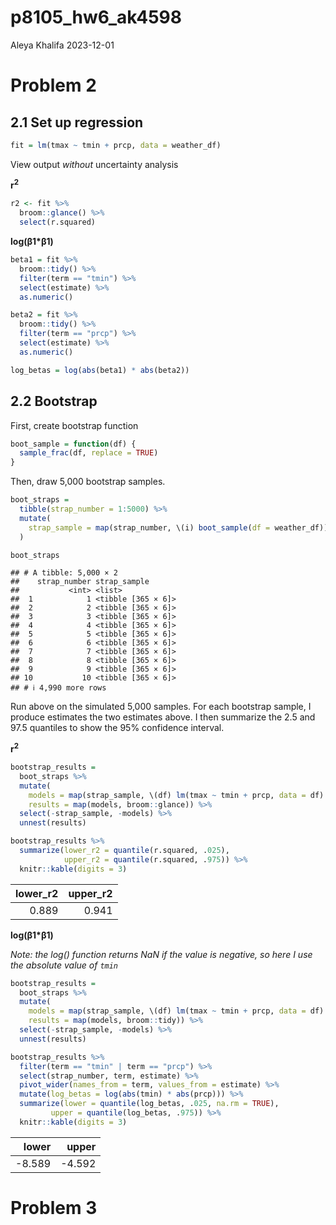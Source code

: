 p8105_hw6_ak4598
================
Aleya Khalifa
2023-12-01

# Problem 2

## 2.1 Set up regression

``` r
fit = lm(tmax ~ tmin + prcp, data = weather_df)
```

View output *without* uncertainty analysis

**r<sup>2</sup>**

``` r
r2 <- fit %>% 
  broom::glance() %>%
  select(r.squared)
```

**log(β1\*β1)**

``` r
beta1 = fit %>% 
  broom::tidy() %>%
  filter(term == "tmin") %>%
  select(estimate) %>%
  as.numeric()

beta2 = fit %>% 
  broom::tidy() %>%
  filter(term == "prcp") %>%
  select(estimate) %>%
  as.numeric()

log_betas = log(abs(beta1) * abs(beta2))
```

## 2.2 Bootstrap

First, create bootstrap function

``` r
boot_sample = function(df) {
  sample_frac(df, replace = TRUE)
}
```

Then, draw 5,000 bootstrap samples.

``` r
boot_straps = 
  tibble(strap_number = 1:5000) %>% 
  mutate(
    strap_sample = map(strap_number, \(i) boot_sample(df = weather_df))
  )

boot_straps
```

    ## # A tibble: 5,000 × 2
    ##    strap_number strap_sample      
    ##           <int> <list>            
    ##  1            1 <tibble [365 × 6]>
    ##  2            2 <tibble [365 × 6]>
    ##  3            3 <tibble [365 × 6]>
    ##  4            4 <tibble [365 × 6]>
    ##  5            5 <tibble [365 × 6]>
    ##  6            6 <tibble [365 × 6]>
    ##  7            7 <tibble [365 × 6]>
    ##  8            8 <tibble [365 × 6]>
    ##  9            9 <tibble [365 × 6]>
    ## 10           10 <tibble [365 × 6]>
    ## # ℹ 4,990 more rows

Run above on the simulated 5,000 samples. For each bootstrap sample, I
produce estimates the two estimates above. I then summarize the 2.5 and
97.5 quantiles to show the 95% confidence interval.

**r<sup>2</sup>**

``` r
bootstrap_results = 
  boot_straps %>% 
  mutate(
    models = map(strap_sample, \(df) lm(tmax ~ tmin + prcp, data = df) ),
    results = map(models, broom::glance)) %>% 
  select(-strap_sample, -models) %>% 
  unnest(results) 

bootstrap_results %>% 
  summarize(lower_r2 = quantile(r.squared, .025),
            upper_r2 = quantile(r.squared, .975)) %>% 
  knitr::kable(digits = 3)
```

| lower_r2 | upper_r2 |
|---------:|---------:|
|    0.889 |    0.941 |

**log(β1\*β1)**

*Note: the log() function returns NaN if the value is negative, so here
I use the absolute value of `tmin`*

``` r
bootstrap_results = 
  boot_straps %>% 
  mutate(
    models = map(strap_sample, \(df) lm(tmax ~ tmin + prcp, data = df) ),
    results = map(models, broom::tidy)) %>% 
  select(-strap_sample, -models) %>% 
  unnest(results) 

bootstrap_results %>% 
  filter(term == "tmin" | term == "prcp") %>%
  select(strap_number, term, estimate) %>%
  pivot_wider(names_from = term, values_from = estimate) %>%
  mutate(log_betas = log(abs(tmin) * abs(prcp))) %>%
  summarize(lower = quantile(log_betas, .025, na.rm = TRUE),
         upper = quantile(log_betas, .975)) %>%
  knitr::kable(digits = 3)
```

|  lower |  upper |
|-------:|-------:|
| -8.589 | -4.592 |

# Problem 3
